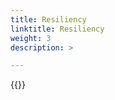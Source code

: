 ```yaml
---
title: Resiliency
linktitle: Resiliency 
weight: 3
description: >

--- 
```

{{<include  file="content/docs/getting-started/uninstallation/helm/module/resiliency.md" Var="powerscale" values="isilon">}}

